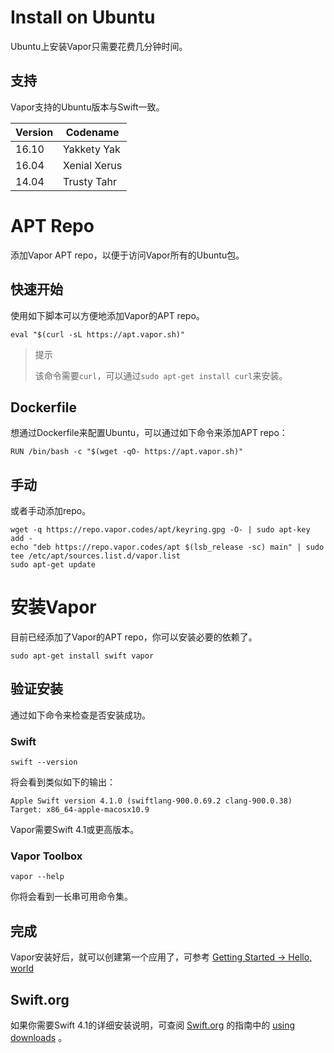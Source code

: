 # Install on Ubuntu

Ubuntu上安装Vapor只需要花费几分钟时间。

## 支持

Vapor支持的Ubuntu版本与Swift一致。

Version | Codename
----|----
16.10 | Yakkety Yak
16.04 | Xenial Xerus
14.04 | Trusty Tahr

# APT Repo

添加Vapor APT repo，以便于访问Vapor所有的Ubuntu包。

## 快速开始

使用如下脚本可以方便地添加Vapor的APT repo。

```
eval "$(curl -sL https://apt.vapor.sh)"
```

> 提示
> 
> 该命令需要```curl```，可以通过```sudo apt-get install curl```来安装。

## Dockerfile

想通过Dockerfile来配置Ubuntu，可以通过如下命令来添加APT repo：

```
RUN /bin/bash -c "$(wget -qO- https://apt.vapor.sh)"
```

## 手动

或者手动添加repo。

```
wget -q https://repo.vapor.codes/apt/keyring.gpg -O- | sudo apt-key add -
echo "deb https://repo.vapor.codes/apt $(lsb_release -sc) main" | sudo tee /etc/apt/sources.list.d/vapor.list
sudo apt-get update
```

# 安装Vapor

目前已经添加了Vapor的APT repo，你可以安装必要的依赖了。

```
sudo apt-get install swift vapor
```

## 验证安装

通过如下命令来检查是否安装成功。

### Swift

```
swift --version
```

将会看到类似如下的输出：

```
Apple Swift version 4.1.0 (swiftlang-900.0.69.2 clang-900.0.38)
Target: x86_64-apple-macosx10.9
```

Vapor需要Swift 4.1或更高版本。

### Vapor Toolbox

```
vapor --help
```

你将会看到一长串可用命令集。

## 完成

Vapor安装好后，就可以创建第一个应用了，可参考 [Getting Started → Hello, world](../getting_started/hello_world.md)

## Swift.org

如果你需要Swift 4.1的详细安装说明，可查阅 [Swift.org](https://swift.org/) 的指南中的 [using downloads](https://swift.org/download/#using-downloads) 。